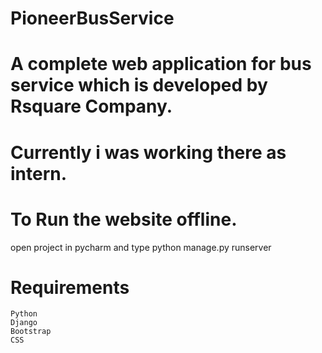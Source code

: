 # PioneerBusService
# A complete web application for bus service which is developed by Rsquare Company.
# Currently i was working there as intern.
# To Run the website offline.
  open project in pycharm and type python manage.py runserver
  # Requirements 
    Python
    Django
    Bootstrap
    CSS
